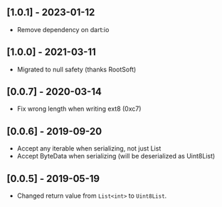 ## [1.0.1] - 2023-01-12

-   Remove dependency on dart:io

## [1.0.0] - 2021-03-11

-   Migrated to null safety (thanks RootSoft)

## [0.0.7] - 2020-03-14

-   Fix wrong length when writing ext8 (0xc7)

## [0.0.6] - 2019-09-20

-   Accept any iterable when serializing, not just List
-   Accept ByteData when serializing (will be deserialized as Uint8List)

## [0.0.5] - 2019-05-19

-   Changed return value from `List<int>` to `Uint8List`.
